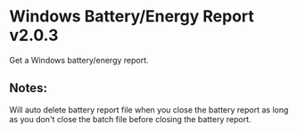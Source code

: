 # Windows Battery/Energy Report v2.0.3
Get a Windows battery/energy report.

## Notes:
Will auto delete battery report file when you close the battery report as long as you don't close the batch file before closing the battery report.  
